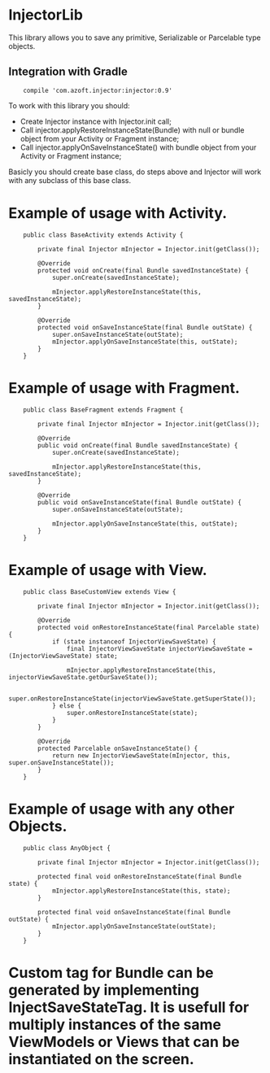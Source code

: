 InjectorLib
===========

This library allows you to save any primitive, Serializable or Parcelable type objects.

## Integration with Gradle

```
    compile 'com.azoft.injector:injector:0.9'
```

To work with this library you should:
* Create Injector instance with Injector.init call;
* Call injector.applyRestoreInstanceState(Bundle) with null or bundle object from your Activity or Fragment instance;
* Call injector.applyOnSaveInstanceState() with bundle object from your Activity or Fragment instance;

Basicly you should create base class, do steps above and Injector will work with any subclass of this base class.

# Example of usage with Activity.

```
	public class BaseActivity extends Activity {

	    private final Injector mInjector = Injector.init(getClass());

	    @Override
	    protected void onCreate(final Bundle savedInstanceState) {
	        super.onCreate(savedInstanceState);

	        mInjector.applyRestoreInstanceState(this, savedInstanceState);
	    }

	    @Override
	    protected void onSaveInstanceState(final Bundle outState) {
	        super.onSaveInstanceState(outState);
	        mInjector.applyOnSaveInstanceState(this, outState);
	    }
	}
```

# Example of usage with Fragment.

```
	public class BaseFragment extends Fragment {

	    private final Injector mInjector = Injector.init(getClass());

	    @Override
	    public void onCreate(final Bundle savedInstanceState) {
	        super.onCreate(savedInstanceState);

	        mInjector.applyRestoreInstanceState(this, savedInstanceState);
	    }

	    @Override
	    public void onSaveInstanceState(final Bundle outState) {
	        super.onSaveInstanceState(outState);

	        mInjector.applyOnSaveInstanceState(this, outState);
	    }
    }
```

# Example of usage with View.

```
	public class BaseCustomView extends View {

        private final Injector mInjector = Injector.init(getClass());

	    @Override
	    protected void onRestoreInstanceState(final Parcelable state) {
	        if (state instanceof InjectorViewSaveState) {
	            final InjectorViewSaveState injectorViewSaveState = (InjectorViewSaveState) state;

	            mInjector.applyRestoreInstanceState(this, injectorViewSaveState.getOurSaveState());

	            super.onRestoreInstanceState(injectorViewSaveState.getSuperState());
	        } else {
	            super.onRestoreInstanceState(state);
	        }
	    }

	    @Override
	    protected Parcelable onSaveInstanceState() {
	        return new InjectorViewSaveState(mInjector, this, super.onSaveInstanceState());
	    }
    }
```

# Example of usage with any other Objects.

```
	public class AnyObject {

        private final Injector mInjector = Injector.init(getClass());

	    protected final void onRestoreInstanceState(final Bundle state) {
            mInjector.applyRestoreInstanceState(this, state);
	    }

	    protected final void onSaveInstanceState(final Bundle outState) {
	        mInjector.applyOnSaveInstanceState(outState);
	    }
    }
```

# Custom tag for Bundle can be generated by implementing InjectSaveStateTag. It is usefull for multiply instances of the same ViewModels or Views that can be instantiated on the screen.